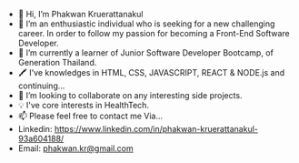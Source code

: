 - 👋 Hi, I’m Phakwan Kruerattanakul
- 👀 I’m an enthusiastic individual who is seeking for a new challenging career. In order to follow my passion for becoming a Front-End Software Developer.
- 🌱 I’m currently a learner of Junior Software Developer Bootcamp, of Generation Thailand.
- 🖍 I've knowledges in HTML, CSS, JAVASCRIPT, REACT & NODE.js and continuing...
- 💞️ I’m looking to collaborate on any interesting side projects. 
- 💡 I've core interests in HealthTech.
- 📫 Please feel free to contact me Via...
- Linkedin: https://www.linkedin.com/in/phakwan-kruerattanakul-93a604188/
- Email: phakwan.kr@gmail.com

<!---
phakwankr/phakwankr is a ✨ special ✨ repository because its `README.md` (this file) appears on your GitHub profile.
You can click the Preview link to take a look at your changes.
--->
